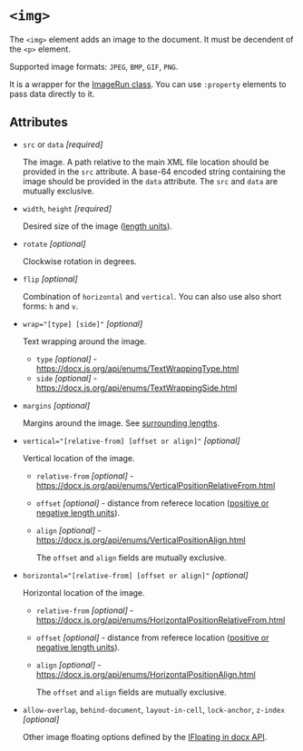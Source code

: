 # `<img>`

The `<img>` element adds an image to the document.
It must be decendent of the `<p>` element.

Supported image formats: `JPEG`, `BMP`, `GIF`, `PNG`.

It is a wrapper for the [ImageRun class](https://docx.js.org/api/classes/ImageRun.html).
You can use `:property` elements to pass data directly to it.

## Attributes

* `src` or `data` *[required]*

  The image. A path relative to the main XML file location should be provided in the `src` attribute. A base-64 encoded string containing the image should be provided in the `data` attribute. The `src` and `data` are mutually exclusive.

* `width`, `height` *[required]*

  Desired size of the image ([length units](general.md#length)).

* `rotate` *[optional]*

  Clockwise rotation in degrees.

* `flip` *[optional]*

  Combination of `horizontal` and `vertical`. You can also use also short forms: `h` and `v`.

* `wrap="[type] [side]"` *[optional]*

  Text wrapping around the image.
  * `type` *[optional]* - https://docx.js.org/api/enums/TextWrappingType.html
  * `side` *[optional]* - https://docx.js.org/api/enums/TextWrappingSide.html

* `margins` *[optional]*

  Margins around the image. See [surrounding lengths](general.md#surrounding-lengths).

* `vertical="[relative-from] [offset or align]"` *[optional]*

  Vertical location of the image.
  * `relative-from` *[optional]* - https://docx.js.org/api/enums/VerticalPositionRelativeFrom.html
  * `offset` *[optional]* - distance from referece location ([positive or negative length units](general.md#length)).
  * `align` *[optional]* - https://docx.js.org/api/enums/VerticalPositionAlign.html

    The `offset` and `align` fields are mutually exclusive.

* `horizontal="[relative-from] [offset or align]"` *[optional]*

  Horizontal location of the image.
  * `relative-from` *[optional]* - https://docx.js.org/api/enums/HorizontalPositionRelativeFrom.html
  * `offset` *[optional]* - distance from referece location ([positive or negative length units](general.md#length)).
  * `align` *[optional]* - https://docx.js.org/api/enums/HorizontalPositionAlign.html

    The `offset` and `align` fields are mutually exclusive.

* `allow-overlap`, `behind-document`, `layout-in-cell`, `lock-anchor`, `z-index` *[optional]*

  Other image floating options defined by the [IFloating in docx API](https://docx.js.org/api/interfaces/IFloating.html).